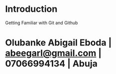 # Introduction
Getting Familiar with Git and Github



Olubanke Abigail Eboda  | abeegarl@gmail.com | 07066994134 | Abuja
=======